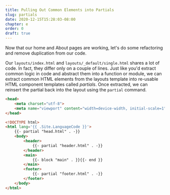 ```yaml
---
title: Pulling Out Common Elements into Partials
slug: partials
date: 2020-12-15T15:28:03-08:00
chapter: e
order: 0
draft: true
---
```


Now that our home and About pages are working, let's do some refactoring and remove duplication from our code.

Our `layouts/index.html` and `layouts/_default/single.html` shares a lot of code. In fact, they differ only on a couple of lines. Just like you'd extract common logic in code and abstract them into a function or module, we can extract common HTML elements from the layouts template into re-usable HTML component templates called _partials_. Once extracted, we can reinsert the partial back into the layout using the `partial` command.

```html
<head>
    <meta charset="utf-8">
    <meta name="viewport" content="width=device-width, initial-scale=1">
</head>
```


```html
<!DOCTYPE html>​
<html lang='{{ .Site.LanguageCode }}'>
    {{- partial "head.html" . -}}
    <body>
        <header>
            {{- partial "header.html" . -}}
        </header>
        <main​>
            {{- block "main" . }}{{- end }}
        </main>
        <footer>
            {{- partial "footer.html" . -}}
        </footer>
    </body>
</html>
```
